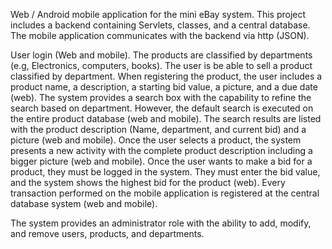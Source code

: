Web / Android mobile application for the mini eBay system. This project includes a backend containing Servlets, classes, and a central database. The mobile application communicates with the backend via http (JSON).
 
User login (Web and mobile).
The products are classified by departments (e.g, Electronics, computers, books).
The user is be able to sell a product classified by department. When registering the product, the user includes a product name, a description, a starting bid value, a picture, and a due date (web).
The system provides a search box with the capability to refine the search based on department. However, the default search is executed on the entire product database (web and mobile).
The search results are listed with the product description (Name, department, and current bid) and a picture (web and mobile).
Once the user selects a product, the system presents a new activity with the complete product description including a bigger picture (web and mobile).
Once the user wants to make a bid for a product, they must be logged in the system. They must enter the bid value, and the system shows the highest bid for the product (web).
Every transaction performed on the mobile application is registered at the central database system (web and mobile).

The system provides an administrator role with the ability to add, modify, and remove users, products, and departments.
